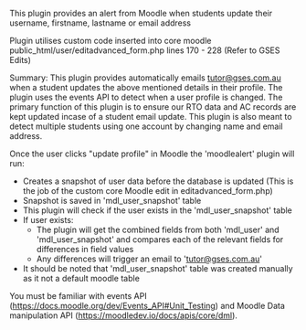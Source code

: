 This plugin provides an alert from Moodle when students update their username, firstname, lastname or email address

Plugin utilises custom code inserted into core moodle public_html/user/editadvanced_form.php lines 170 - 228 (Refer to GSES Edits)

Summary: This plugin provides automatically emails tutor@gses.com.au when a student updates the above mentioned details in their profile. The plugin uses the events API to detect when a user profile is changed. The primary function of this plugin is to ensure our RTO data and AC records are kept updated incase of a student email update. This plugin is also meant to detect multiple students using one account by changing name and email address.

Once the user clicks "update profile" in Moodle the 'moodlealert' plugin will run:
- Creates a snapshot of user data before the database is updated (This is the job of the custom core Moodle edit in editadvanced_form.php)
- Snapshot is saved in 'mdl_user_snapshot' table
- This plugin will check if the user exists in the 'mdl_user_snapshot' table
- If user exists:
  - The plugin will get the combined fields from both 'mdl_user' and 'mdl_user_snapshot' and compares each of the relevant fields for differences in field values
  - Any differences will trigger an email to 'tutor@gses.com.au'
- It should be noted that 'mdl_user_snapshot' table was created manually as it not a default moodle table

You must be familiar with events API (https://docs.moodle.org/dev/Events_API#Unit_Testing) and Moodle Data manipulation API (https://moodledev.io/docs/apis/core/dml).
